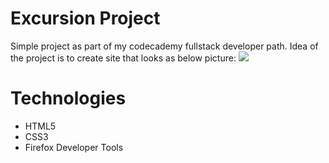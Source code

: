 # Excursion Project 
Simple project as part of my codecademy fullstack developer path.
Idea of the project is to create site that looks as below picture:
![](https://content.codecademy.com/programs/freelance-one/excursion/mocks/excursion_redline.png)

# Technologies
* HTML5
* CSS3
* Firefox Developer Tools 


